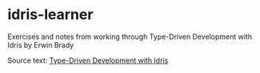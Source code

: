# idris-learner
Exercises and notes from working through Type-Driven Development with Idris by Erwin Brady

Source text:
[Type-Driven Development with Idris](https://www.manning.com/books/type-driven-development-with-idris)
